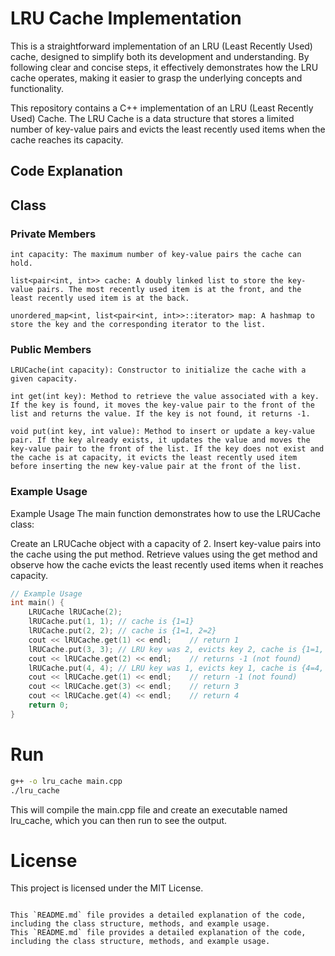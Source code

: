 # LRU Cache Implementation

This is a straightforward implementation of an LRU (Least Recently Used) cache, designed to simplify both its development and understanding. By following clear and concise steps, it effectively demonstrates how the LRU cache operates, making it easier to grasp the underlying concepts and functionality.

This repository contains a C++ implementation of an LRU (Least Recently Used) Cache. The LRU Cache is a data structure that stores a limited number of key-value pairs and evicts the least recently used items when the cache reaches its capacity.

## Code Explanation

## Class
### Private Members
```text
int capacity: The maximum number of key-value pairs the cache can hold.

list<pair<int, int>> cache: A doubly linked list to store the key-value pairs. The most recently used item is at the front, and the least recently used item is at the back.

unordered_map<int, list<pair<int, int>>::iterator> map: A hashmap to store the key and the corresponding iterator to the list.
```
### Public Members
```text
LRUCache(int capacity): Constructor to initialize the cache with a given capacity.

int get(int key): Method to retrieve the value associated with a key. If the key is found, it moves the key-value pair to the front of the list and returns the value. If the key is not found, it returns -1.

void put(int key, int value): Method to insert or update a key-value pair. If the key already exists, it updates the value and moves the key-value pair to the front of the list. If the key does not exist and the cache is at capacity, it evicts the least recently used item before inserting the new key-value pair at the front of the list.
```

### Example Usage
Example Usage
The main function demonstrates how to use the LRUCache class:

Create an LRUCache object with a capacity of 2.
Insert key-value pairs into the cache using the put method.
Retrieve values using the get method and observe how the cache evicts the least recently used items when it reaches capacity.

```cpp
// Example Usage
int main() {
    LRUCache lRUCache(2);
    lRUCache.put(1, 1); // cache is {1=1}
    lRUCache.put(2, 2); // cache is {1=1, 2=2}
    cout << lRUCache.get(1) << endl;    // return 1
    lRUCache.put(3, 3); // LRU key was 2, evicts key 2, cache is {1=1, 3=3}
    cout << lRUCache.get(2) << endl;    // returns -1 (not found)
    lRUCache.put(4, 4); // LRU key was 1, evicts key 1, cache is {4=4, 3=3}
    cout << lRUCache.get(1) << endl;    // return -1 (not found)
    cout << lRUCache.get(3) << endl;    // return 3
    cout << lRUCache.get(4) << endl;    // return 4
    return 0;
}
```
# Run
```bash
g++ -o lru_cache main.cpp
./lru_cache
```
This will compile the main.cpp file and create an executable named lru_cache, which you can then run to see the output.

# License
This project is licensed under the MIT License.
```text

This `README.md` file provides a detailed explanation of the code, including the class structure, methods, and example usage.
This `README.md` file provides a detailed explanation of the code, including the class structure, methods, and example usage.
```
